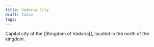```yaml
---
title: Vadoria City
draft: false
tags:
---
```

Capital city of the [[Kingdom of Vadoria]], located in the north of the kingdom.